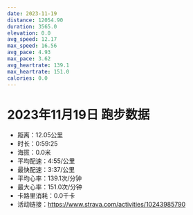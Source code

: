 ```yaml
---
date: 2023-11-19
distance: 12054.90
duration: 3565.0
elevation: 0.0
avg_speed: 12.17
max_speed: 16.56
avg_pace: 4.93
max_pace: 3.62
avg_heartrate: 139.1
max_heartrate: 151.0
calories: 0.0
---
```


# 2023年11月19日 跑步数据

- 距离：12.05公里
- 时长：0:59:25
- 海拔：0.0米
- 平均配速：4:55/公里
- 最快配速：3:37/公里
- 平均心率：139.1次/分钟
- 最大心率：151.0次/分钟
- 卡路里消耗：0.0千卡
- 活动链接：https://www.strava.com/activities/10243985790
